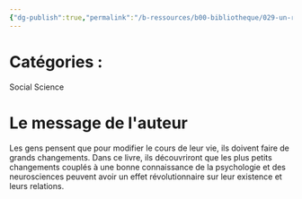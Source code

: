 ```yaml
---
{"dg-publish":true,"permalink":"/b-ressources/b00-bibliotheque/029-un-rien-peut-tout-changer-james-clear/","title":"Un rien peut tout changer","tags":["📓Book"],"noteIcon":""}
---
```



# Catégories : 
Social Science

# Le message de l'auteur
Les gens pensent que pour modifier le cours de leur vie, ils doivent faire de grands changements. Dans ce livre, ils découvriront que les plus petits changements couplés à une bonne connaissance de la psychologie et des neurosciences peuvent avoir un effet révolutionnaire sur leur existence et leurs relations.